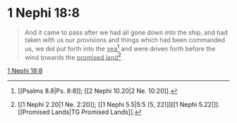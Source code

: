 # 1 Nephi 18:8

> And it came to pass after we had all gone down into the ship, and had taken with us our provisions and things which had been commanded us, we did put forth into the <u>sea</u>[^a] and were driven forth before the wind towards the <u>promised land</u>[^b] .

[1 Nephi 18:8](https://www.churchofjesuschrist.org/study/scriptures/bofm/1-ne/18?lang=eng&id=p8#p8)


[^a]: [[Psalms 8.8|Ps. 8:8]]; [[2 Nephi 10.20|2 Ne. 10:20]].  
[^b]: [[1 Nephi 2.20|1 Ne. 2:20]]; [[1 Nephi 5.5|5:5 (5, 22)]][[1 Nephi 5.22|]]. [[Promised Lands|TG Promised Lands]].  
